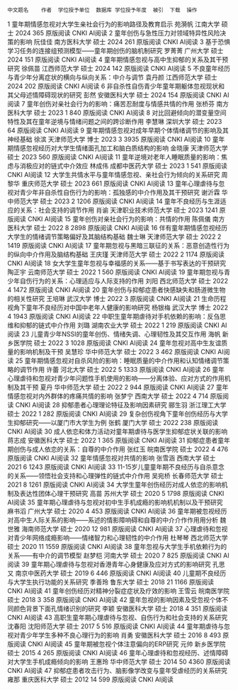 	中文题名	作者	学位授予单位	数据库	学位授予年度	被引	下载	操作
1	童年期情感忽视对大学生亲社会行为的影响路径及教育启示	苑漪帆	江南大学	硕士	2024		365	原版阅读      CNKI AI阅读
2	童年创伤与急性压力对领域特异性风险决策的影响	阮佳佳	南方医科大学	硕士	2024		261	原版阅读      CNKI AI阅读
3	基于恐惧学习任务的连接组预测模型——童年期创伤的脑机制研究	罗菁菁	广州大学	硕士	2024		151	原版阅读      CNKI AI阅读
4	童年期情感忽视与高中生抑郁的关系及其干预研究	徐佩苗	江西师范大学	硕士	2024		142	原版阅读      CNKI AI阅读
5	不良童年经历与青少年分离症状的横向与纵向关系：中介与调节	袁丹颜	江西师范大学	硕士	2024		202	原版阅读      CNKI AI阅读
6	非自杀性自伤青少年童年期躯体忽视现状和其父母述情障碍现状的研究	彭然	安徽医科大学	硕士	2024		154	原版阅读      CNKI AI阅读
7	童年创伤对亲社会行为的影响：痛苦忍耐度与情感共情的作用	张桥芬	南方医科大学	硕士	2023	1	840	原版阅读      CNKI AI阅读
8	对比回避倾向的潜变量空间特性及其在童年逆境与情绪问题之间的跨诊断作用	李慧琳	深圳大学	硕士	2023		64	原版阅读      CNKI AI阅读
9	童年期情感忽视对成年早期个体情绪调节的影响及其神经基础	徐滨	天津师范大学	博士	2023	3	3935	原版阅读      CNKI AI阅读
10	童年期情感忽视经历对大学生情绪面孔加工和脑白质结构的影响	金晓康	天津师范大学	硕士	2023		560	原版阅读      CNKI AI阅读
11	童年逆境对老年人睡眠质量的影响：焦虑与消极应对的链式中介效应	林成伟	成都中医药大学	硕士	2023	1	541	原版阅读      CNKI AI阅读
12	大学生共情水平与童年情感忽视、亲社会行为倾向的关系研究	周黎华	重庆师范大学	硕士	2023		661	原版阅读      CNKI AI阅读
13	童年心理虐待与忽视对青少年非自杀性自伤行为的影响：孤独感的中介作用及其干预研究	谢沂霖	华中师范大学	硕士	2023	2	1206	原版阅读      CNKI AI阅读
14	童年不良经历与生涯适应的关系：社会支持的调节作用	肖谕	天津职业技术师范大学	硕士	2023		1241	原版阅读      CNKI AI阅读
15	童年创伤对亲社会行为的影响：共情的作用	陈佩儀	南方医科大学	硕士	2022	8	2898	原版阅读      CNKI AI阅读
16	伴有童年期情感忽视经历大学生的情绪调节策略偏好及其脑结构基础	魏士琳	天津师范大学	硕士	2022	2	1419	原版阅读      CNKI AI阅读
17	童年期忽视与黑暗三联征的关系：恶意创造性行为的纵向中介作用及脑结构基础	王庆瑾	天津师范大学	硕士	2022	2	1174	原版阅读      CNKI AI阅读
18	女大学生童年忽视与幸福感的关系——基于书写表达的干预研究	陶正宇	云南师范大学	硕士	2022	1	560	原版阅读      CNKI AI阅读
19	童年期忽视与青少年自伤行为的关系：心理适应与人际支持的作用	刘阳	西北师范大学	硕士	2022	4	1472	原版阅读      CNKI AI阅读
20	童年创伤与抑郁症患者快感缺失和肠道微生物的相关性研究	王培琳	武汉大学	博士	2022		3	原版阅读      CNKI AI阅读
21	生命历程视角下童年不良经历对中国中老年人健康的影响研究	杨银梅	武汉大学	博士	2022	4	1943	原版阅读      CNKI AI阅读
22	中职生童年期虐待对手机依赖的影响：反刍思维和抑郁的链式中介作用	刘璐	湖南农业大学	硕士	2022	1	219	原版阅读      CNKI AI阅读
23	儿童青少年NSSI的童年创伤、情绪失调、心理韧性及其交互作用	海帆	新乡医学院	硕士	2022	3	1028	原版阅读      CNKI AI阅读
24	童年忽视对高中生友谊质量的影响机制及干预	吴慧珍	华中师范大学	硕士	2022	3	462	原版阅读      CNKI AI阅读
25	童年期情感忽视对自杀风险的影响：睡眠质量的中介作用和认知情绪调节策略的调节作用	许蕾	河北大学	硕士	2022	5	1333	原版阅读      CNKI AI阅读
26	童年心理虐待和忽视对青少年问题性手机使用的影响——分离体验、应对方式的作用机制及其干预	夏丹	华中师范大学	硕士	2022	2	944	原版阅读      CNKI AI阅读
27	童年情感忽视对内外群体的疼痛共情的影响	张梦宁	西南大学	硕士	2022	4	714	原版阅读      CNKI AI阅读
28	抑郁患者心理理论特征及影响因素研究	郦生羽	浙江理工大学	硕士	2022	1	282	原版阅读      CNKI AI阅读
29	复杂创伤视角下童年创伤经历与大学生抑郁研究——以厦门市大学生为例	张鹤	厦门大学	硕士	2022		238	原版阅读      CNKI AI阅读
30	成人依恋和体力活动对童年期虐待与医学生抑郁症状关联的影响	蒋志成	安徽医科大学	硕士	2022	1	365	原版阅读      CNKI AI阅读
31	抑郁症患者童年期创伤与成人依恋的关系：自尊的中介作用	张红玉	皖南医学院	硕士	2022	4	476	原版阅读      CNKI AI阅读
32	童年情感忽视对共情的影响	张雪涵	西南大学	硕士	2021	6	1243	原版阅读      CNKI AI阅读
33	11-15岁儿童童年期不良经历与自杀意念的关系——领悟社会支持和心理弹性的链式中介作用	吴宛桥	长春师范大学	硕士	2021	8	1261	原版阅读      CNKI AI阅读
34	大学生童年创伤经历对成人依恋的影响机制及表达性团体心理干预研究	高苗	苏州大学	硕士	2020	5	1798	原版阅读      CNKI AI阅读
35	童年期心理虐待与忽视对初中生手机成瘾的影响机机制以及干预研究	麻书滔	广州大学	硕士	2020	4	453	原版阅读      CNKI AI阅读
36	童年期被忽视经历对高中生人际关系的影响——系述的情影障响碍和自尊的中介介作作用用分析	魏世雅	海南师范大学	硕士	2020	12	981	原版阅读      CNKI AI阅读
37	心理虐待和忽视对青少年网络成瘾影响——情绪智力和心理韧性的中介作用	杜琴琴	西北师范大学	硕士	2020	11	1559	原版阅读      CNKI AI阅读
38	童年忽视与大学生手机依赖行为的关系——有中介的调节模型	赵梦桤	河南大学	硕士	2020	7	825	原版阅读      CNKI AI阅读
39	童年期心理虐待与忽视对香港青年心身健康及应对方式的影响研究	孔思又	南京中医药大学	硕士	2019	6	446	原版阅读      CNKI AI阅读
40	儿童期不良经历与大学生执行功能的关系研究	季善玲	鲁东大学	硕士	2018	21	1166	原版阅读      CNKI AI阅读
41	童年创伤经历对精神分裂症症状及疗效的影响	王雪云	皖南医学院	硕士	2018	3	358	原版阅读      CNKI AI阅读
42	童年忽视的影响因素及受忽视个体不同颜色背景下面孔情绪识别的研究	李颖	安徽医科大学	硕士	2018	4	351	原版阅读      CNKI AI阅读
43	高职生童年期心理虐待与忽视、自伤行为和社会支持的关系研究	沈春阳	沈阳师范大学	硕士	2017	5	516	原版阅读      CNKI AI阅读
44	童年期虐待与忽视对青少年学生多种不良心理行为的影响	肖勇	安徽医科大学	硕士	2016	8	493	原版阅读      CNKI AI阅读
45	童年期被忽视个体注意偏向的ERP研究	元帅	新乡医学院	硕士	2015	4	265	原版阅读      CNKI AI阅读
46	童年心理虐待和忽视经历、述情障碍对大学生手机成瘾倾向的影响	王惠玲	华中师范大学	硕士	2014	50	4360	原版阅读      CNKI AI阅读
47	抑郁症患者攻击行为、脑影像学改变与童年受虐经历的关系研究	雍那	重庆医科大学	硕士	2012	14	599	原版阅读      CNKI AI阅读
